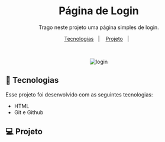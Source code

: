 <h1 align="center"> Página de Login </h1>

<p align="center">
Trago neste projeto uma página simples de login. <br/>
</p>

<p align="center">
  <a href="#-tecnologias">Tecnologias</a>&nbsp;&nbsp;&nbsp;|&nbsp;&nbsp;&nbsp;
  <a href="#-projeto">Projeto</a>&nbsp;&nbsp;&nbsp;|&nbsp;&nbsp;&nbsp;

</p>



<br>

<p align="center">
  <img alt="login" src="https://user-images.githubusercontent.com/112019351/214960536-65439132-ac09-4293-b15d-1c5b7319d312.png">


## 🚀 Tecnologias

Esse projeto foi desenvolvido com as seguintes tecnologias:

- HTML 
- Git e Github

## 💻 Projeto

